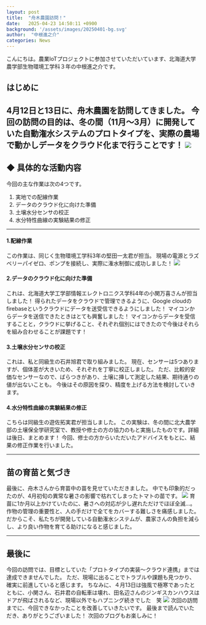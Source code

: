 ```yaml
---
layout: post
title:  "舟木農園訪問！"
date:   2025-04-23 14:50:11 +0900
background: '/assets/images/20250401-bg.svg'
author:  "中根進之介"
categories: News
---
```


こんにちは。農業IoTプロジェクトに参加させていただいています、北海道大学農学部生物環境工学科３年の中根進之介です。


## はじめに


4月12日と13日に、舟木農園を訪問してきました。
今回の訪問の目的は、冬の間（11月〜3月）に開発していた自動潅水システムのプロトタイプを、実際の農場で動かしデータをクラウド化まで行うことです！
<img class="img-fluid" src="/agri-iot-blog/assets/images/20250413-04.png"/>
---


## ◆ 具体的な活動内容
今回の主な作業は次の4つです。
1. 実地での配線作業
1. データのクラウド化に向けた準備
1. 土壌水分センサの校正
1. 水分特性曲線の実験結果の修正

----

#### 1.配線作業
この作業は、同じく生物環境工学科3年の堅田一太君が担当。
現場の電源とラズベリーパイゼロ、ポンプを接続し、実際に潅水制御に成功しました！
<img class="img-fluid" src="/agri-iot-blog/assets/images/20250413-03.png"/>


#### 2.データのクラウド化に向けた準備
これは、北海道大学工学部情報エレクトロニクス学科4年の小関万喜さんが担当しました！
得られたデータをクラウドで管理できるように、Google cloudの firebaseというクラウドにデータを送受信できるようにしました！
マイコンからデータを送信できたときはとても興奮しました！
マイコンからデータを受信することと，クラウドに挙げること、それぞれ個別にはできたので今後はそれらを組み合わせることが課題です！



#### 3.土壌水分センサの校正
これは、私と同級生の石井旭君で取り組みました。
現在、センサーは5つありますが、個体差が大きいため、それぞれを丁寧に校正しました。
ただ、比較的安価なセンサーなので、ばらつきがあり、土壌に挿して測定した結果、期待通りの値が出ないことも。
今後はその原因を探り、精度を上げる方法を検討していきます。



#### 4.水分特性曲線の実験結果の修正
こちらは同級生の遊佐拓実君が担当しました。
この実験は、冬の間に北大農学部の土壌保全学研究室で、教授や修士の方の協力のもと実施したものです。詳細は後日、まとめます！
今回、修士の方からいただいたアドバイスをもとに、結果の修正作業を行いました。


---


## 苗の育苗と気づき
最後に、舟木さんから育苗中の苗を見せていただきました。
中でも印象的だったのが、4月初旬の異常な暑さの影響で枯れてしまったトマトの苗です。
<img class="img-fluid" src="/agri-iot-blog/assets/images/20254013-02.png"/>
育苗に1か月以上かけていたのに、暑さへの対応が少し遅れただけでほぼ全滅…。
作物の管理の重要性と、人の手だけで全てをカバーする難しさを痛感しました。
だからこそ、私たちが開発している自動潅水システムが、農家さんの負担を減らし、より良い作物を育てる助けになると感じました。


---


## 最後に
今回の訪問では、目標としていた「プロトタイプの実装〜クラウド連携」までは達成できませんでした。
ただ、現場に出ることでトラブルや課題も見つかり、確実に前進していると感じます。
ちなみに、４月13日は強風で極寒であったとともに、小関さん、石井君の自転車は壊れ、田名辺さんのジンギスカンハウスはドアが飛ばされるなど、現場以外でもハプニング続きでした　笑
<img class="img-fluid" src="/agri-iot-blog/assets/images/20250413-01.png"/>
次回の訪問までに、今回できなかったことを改善していきたいです。
最後まで読んでいただき、ありがとうございました！
次回のブログもお楽しみに！











